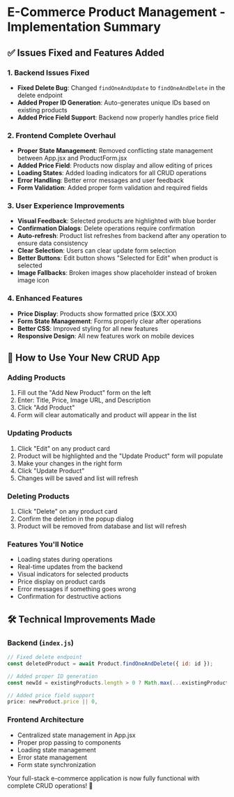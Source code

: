 # E-Commerce Product Management - Implementation Summary

## ✅ Issues Fixed and Features Added

### 1. Backend Issues Fixed
- **Fixed Delete Bug**: Changed `findOneAndUpdate` to `findOneAndDelete` in the delete endpoint
- **Added Proper ID Generation**: Auto-generates unique IDs based on existing products
- **Added Price Field Support**: Backend now properly handles price field

### 2. Frontend Complete Overhaul
- **Proper State Management**: Removed conflicting state management between App.jsx and ProductForm.jsx
- **Added Price Field**: Products now display and allow editing of prices
- **Loading States**: Added loading indicators for all CRUD operations
- **Error Handling**: Better error messages and user feedback
- **Form Validation**: Added proper form validation and required fields

### 3. User Experience Improvements
- **Visual Feedback**: Selected products are highlighted with blue border
- **Confirmation Dialogs**: Delete operations require confirmation
- **Auto-refresh**: Product list refreshes from backend after any operation to ensure data consistency
- **Clear Selection**: Users can clear update form selection
- **Better Buttons**: Edit button shows "Selected for Edit" when product is selected
- **Image Fallbacks**: Broken images show placeholder instead of broken image icon

### 4. Enhanced Features
- **Price Display**: Products show formatted price ($XX.XX)
- **Form State Management**: Forms properly clear after operations
- **Better CSS**: Improved styling for all new features
- **Responsive Design**: All new features work on mobile devices

## 🚀 How to Use Your New CRUD App

### Adding Products
1. Fill out the "Add New Product" form on the left
2. Enter: Title, Price, Image URL, and Description
3. Click "Add Product"
4. Form will clear automatically and product will appear in the list

### Updating Products
1. Click "Edit" on any product card
2. Product will be highlighted and the "Update Product" form will populate
3. Make your changes in the right form
4. Click "Update Product"
5. Changes will be saved and list will refresh

### Deleting Products
1. Click "Delete" on any product card
2. Confirm the deletion in the popup dialog
3. Product will be removed from database and list will refresh

### Features You'll Notice
- Loading states during operations
- Real-time updates from the backend
- Visual indicators for selected products
- Price display on product cards
- Error messages if something goes wrong
- Confirmation for destructive actions

## 🛠️ Technical Improvements Made

### Backend (`index.js`)
```javascript
// Fixed delete endpoint
const deletedProduct = await Product.findOneAndDelete({ id: id });

// Added proper ID generation
const newId = existingProducts.length > 0 ? Math.max(...existingProducts.map(p => p.id)) + 1 : 1;

// Added price field support
price: newProduct.price || 0,
```

### Frontend Architecture
- Centralized state management in App.jsx
- Proper prop passing to components
- Loading state management
- Error state management
- Form state synchronization

Your full-stack e-commerce application is now fully functional with complete CRUD operations! 🎉
